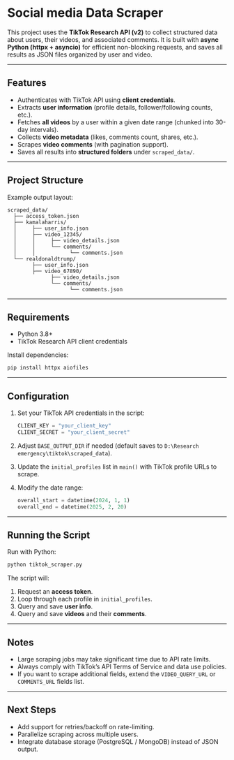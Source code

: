 # Social media Data Scraper

This project uses the **TikTok Research API (v2)** to collect structured data about users, their videos, and associated comments.
It is built with **async Python (httpx + asyncio)** for efficient non-blocking requests, and saves all results as JSON files organized by user and video.

---

## Features

* Authenticates with TikTok API using **client credentials**.
* Extracts **user information** (profile details, follower/following counts, etc.).
* Fetches **all videos** by a user within a given date range (chunked into 30-day intervals).
* Collects **video metadata** (likes, comments count, shares, etc.).
* Scrapes **video comments** (with pagination support).
* Saves all results into **structured folders** under `scraped_data/`.

---

## Project Structure

Example output layout:

```
scraped_data/
  ├── access_token.json
  ├── kamalaharris/
  │     ├── user_info.json
  │     ├── video_12345/
  │     │     ├── video_details.json
  │     │     └── comments/
  │     │           └── comments.json
  └── realdonaldtrump/
        ├── user_info.json
        ├── video_67890/
              ├── video_details.json
              └── comments/
                    └── comments.json
```

---

## Requirements

* Python 3.8+
* TikTok Research API client credentials

Install dependencies:

```bash
pip install httpx aiofiles
```

---

## Configuration

1. Set your TikTok API credentials in the script:

   ```python
   CLIENT_KEY = "your_client_key"
   CLIENT_SECRET = "your_client_secret"
   ```
2. Adjust `BASE_OUTPUT_DIR` if needed (default saves to `D:\Research emergency\tiktok\scraped_data`).
3. Update the `initial_profiles` list in `main()` with TikTok profile URLs to scrape.
4. Modify the date range:

   ```python
   overall_start = datetime(2024, 1, 1)
   overall_end = datetime(2025, 2, 20)
   ```

---

## Running the Script

Run with Python:

```bash
python tiktok_scraper.py
```

The script will:

1. Request an **access token**.
2. Loop through each profile in `initial_profiles`.
3. Query and save **user info**.
4. Query and save **videos** and their **comments**.

---

## Notes

* Large scraping jobs may take significant time due to API rate limits.
* Always comply with TikTok’s API Terms of Service and data use policies.
* If you want to scrape additional fields, extend the `VIDEO_QUERY_URL` or `COMMENTS_URL` fields list.

---

## Next Steps

* Add support for retries/backoff on rate-limiting.
* Parallelize scraping across multiple users.
* Integrate database storage (PostgreSQL / MongoDB) instead of JSON output.
